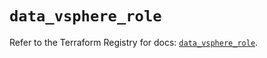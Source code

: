 # `data_vsphere_role`

Refer to the Terraform Registry for docs: [`data_vsphere_role`](https://registry.terraform.io/providers/hashicorp/vsphere/2.9.3/docs/data-sources/role).
